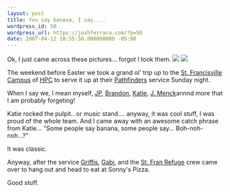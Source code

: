 ```yaml
---
layout: post
title: You say banana, I say....
wordpress_id: 50
wordpress_url: https://joshferrara.com/?p=50
date: 2007-04-12 10:55:58.000000000 -05:00
---
```

Ok, I just came across these pictures... forgot I took them.
<a href="http://www.divshare.com/download/382992-f5e"><img src="http://apollo.divshare.com/apollo2/thumbs/2007/04/12/382992/382992-f5e_mid.jpg" border="0"></a>
<a href="http://www.divshare.com/download/382993-3cb"><img src="http://apollo.divshare.com/apollo2/thumbs/2007/04/12/382993/382993-3cb_mid.jpg" border="0"></a>

The weekend before Easter we took a grand ol' trip up to the <a href="http://www.healingplacechurch.org/index.php?campus_id=5">St. Francisville Campus</a> of <a href="http://www.healingplacechurch.org">HPC</a> to serve it up at their <a href="http://www.healingplacechurch.org/flier.php?id=258">Pathfinders</a> service Sunday night.

When I say we, I mean myself, <a href="http://jpbrumfield.com">JP</a>,  <a href="http://brandonbourgeois.blogspot.com/">Brandon</a>, <a href="http://katiefontenot.blogspot.com">Katie</a>, <a href="http://jmenck.wordpress.com">J. Menck</a>annnd more that I am probably forgeting!

Katie rocked the pulpit.. or music stand.... anyway, it was cool stuff, I was proud of the whole team. And I came away with an awesome catch phrase from Katie... "Some people say banana, some people say... Boh-noh-noh...?"

It was classic.

Anyway, after the service <a href="http://michaelgriffis.blogspot.com">Griffis</a>, <a href="http://gmohnay.blogspot.com/index.html">Gabi</a>, and the <a href="http://www.healingplacechurch.org/flier.php?id=176">St. Fran Refuge</a> crew came over to hang out and head to eat at Sonny's Pizza.

Good stuff.

